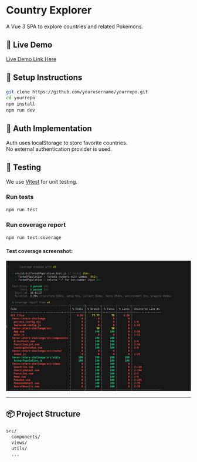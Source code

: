 # Country Explorer

A Vue 3 SPA to explore countries and related Pokémons.

## 🚀 Live Demo

[Live Demo Link Here](https://tevvo-internship-challenge.vercel.app/)

## 🔧 Setup Instructions

```sh
git clone https://github.com/yourusername/yourrepo.git
cd yourrepo
npm install
npm run dev
```

## 🔑 Auth Implementation

Auth uses localStorage to store favorite countries.  
No external authentication provider is used.

## 🧪 Testing

We use [Vitest](https://vitest.dev/) for unit testing.

### Run tests

```sh
npm run test
```

### Run coverage report

```sh
npm run test:coverage
```

#### Test coverage screenshot:

![Coverage Screenshot](./images/test.png)

---

## 📦 Project Structure

```
src/
  components/
  views/
  utils/
  ...
```